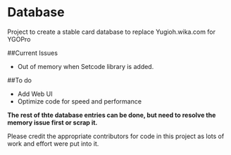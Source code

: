 # Database
Project to create a stable card database to replace Yugioh.wika.com for YGOPro

##Current Issues

* Out of memory when Setcode library is added.

##To do

* Add Web UI
* Optimize code for speed and performance

**The rest of thte database entries can be done, but need to resolve the memory issue first or scrap it.**

Please credit the appropriate contributors for code in this project as lots of work and effort were put into it.

